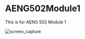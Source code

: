 # AENG502Module1
This is for AENG 502 Module 1

![screen_capture](https://github.com/siksdad/AENG502Module-StressTransformation/master/Mohr2D.png)
